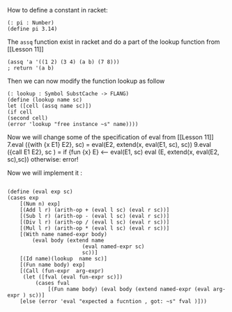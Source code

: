 
How to define a constant  in racket: 
```racket
(: pi : Number)
(define pi 3.14)
```

The `assq` function exist in racket and do a part of the lookup function  from [[Lesson 11]]  
```racket 
(assq 'a '((1 2) (3 4) (a b) (7 8)))
; return '(a b)
```

Then we can now modify the function lookup as follow 
```racket
(: lookup : Symbol SubstCache -> FLANG)
(define (lookup name sc)
let ([cell (assq name sc)])
(if cell 
(second cell)
(error 'lookup "free instance ~s" name))))
```

Now we will change some of the specification of eval from [[Lesson 11]] 
7.eval ({with {x E1} E2}, sc) = eval(E2, extend(x, eval(E1, sc), sc))
9.eval ({call E1 E2}, sc ) = if {fun {x} E} <-- eval(E1, sc)
												eval (E, extend(x, eval(E2, sc),sc))
												otherwise: error!


Now we will implement it : 
```racket

(define (eval exp sc)
(cases exp
	[(Num n) exp]
	[(Add l r) (arith-op + (eval l sc) (eval r sc))]	
	[(Sub l r) (arith-op - (eval l sc) (eval r sc))]	
	[(Div l r) (arith-op / (eval l sc) (eval r sc))]
	[(Mul l r) (arith-op * (eval l sc) (eval r sc))]  
	[(With name named-expr body)
		(eval body (extend name 
						(eval named-expr sc)
						sc))]
	[(Id name)(lookup  name sc)]
	[(Fun name body) exp]
	[(Call (fun-expr  arg-expr)
	 (let ([fval (eval fun-expr sc)])
		 (cases fval
			 [(Fun name body) (eval body (extend named-expr (eval arg-expr ) sc))]
	[else (error 'eval "expected a fucntion , got: ~s" fval )]))
```




